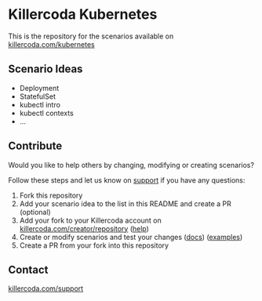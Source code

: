 # Killercoda Kubernetes

This is the repository for the scenarios available on [killercoda.com/kubernetes](https://killercoda.com/kubernetes)

## Scenario Ideas

* Deployment
* StatefulSet
* kubectl intro
* kubectl contexts
* ...

## Contribute

Would you like to help others by changing, modifying or creating scenarios?

Follow these steps and let us know on [support](https://killercoda.com/support) if you have any questions:

1) Fork this repository
2) Add your scenario idea to the list in this README and create a PR (optional)
3) Add your fork to your Killercoda account
   on [killercoda.com/creator/repository](https://killercoda.com/creator/repository) ([help](https://killercoda.com/creators/get-started))
4) Create or modify scenarios and test your
   changes ([docs](https://killercoda.com/creators)) ([examples](https://github.com/killercoda/scenario-examples))
5) Create a PR from your fork into this repository

## Contact

[killercoda.com/support](https://killercoda.com/support)
